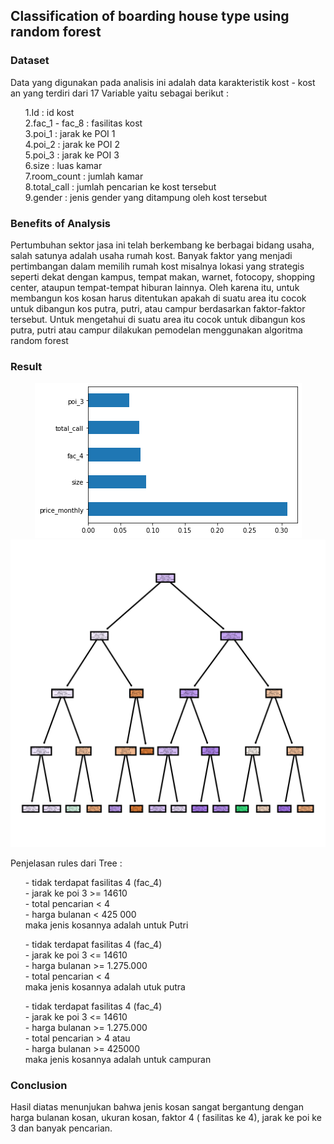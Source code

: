 <h2> Classification of boarding house type using random forest </h2>

<h3> Dataset </h3>
Data yang digunakan pada analisis ini adalah data karakteristik kost - kost an yang terdiri dari 17 Variable yaitu sebagai berikut :<br>
<ul>
1.Id : id kost <br>
2.fac_1 - fac_8 : fasilitas kost <br>
3.poi_1 : jarak ke POI 1 <br>
4.poi_2 : jarak ke POI 2 <br>
5.poi_3 : jarak ke POI 3 <br>
6.size : luas kamar <br>
7.room_count : jumlah kamar <br>
8.total_call : jumlah pencarian ke kost tersebut <br>
9.gender : jenis gender yang ditampung oleh kost tersebut </ul>

<h3> Benefits of Analysis </h3>
Pertumbuhan sektor jasa ini telah berkembang ke berbagai bidang usaha, salah satunya adalah usaha rumah kost. Banyak faktor yang menjadi pertimbangan dalam memilih rumah kost misalnya lokasi yang strategis seperti dekat dengan kampus, tempat makan, warnet, fotocopy, shopping center, ataupun tempat-tempat hiburan lainnya. Oleh karena itu, untuk membangun kos kosan harus ditentukan apakah di suatu area itu cocok untuk dibangun kos putra, putri, atau campur berdasarkan faktor-faktor tersebut. Untuk mengetahui di suatu area itu cocok untuk dibangun kos putra, putri atau campur dilakukan pemodelan menggunakan algoritma random forest
<h3> Result </h3>
<p align="center">
<img src="fitur_imp.png">
<img src="tree.png">
</p>
Penjelasan rules dari Tree :<br>
<ul>
- tidak terdapat fasilitas 4 (fac_4)<br>
- jarak ke poi 3 >= 14610 <br>
- total pencarian < 4<br>
- harga bulanan < 425 000 <br>
maka jenis kosannya adalah untuk Putri</ul>
<ul>
- tidak terdapat fasilitas 4 (fac_4)<br>
- jarak ke poi 3 <= 14610<br>
- harga bulanan >= 1.275.000 <br>
- total pencarian < 4 <br>
maka jenis kosannya adalah utuk putra </ul>
<ul>
- tidak terdapat fasilitas 4 (fac_4) <br>
- jarak ke poi 3 <= 14610 <br>
- harga bulanan >= 1.275.000 <br>
- total pencarian > 4 atau <br>
- harga bulanan >= 425000 <br>
maka jenis kosannya adalah untuk campuran </ul>
</p>
<h3> Conclusion </h3>
Hasil diatas menunjukan bahwa jenis kosan sangat bergantung dengan harga bulanan kosan, ukuran kosan, faktor 4 ( fasilitas ke 4), jarak ke poi ke 3 dan banyak pencarian.

